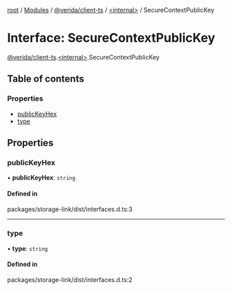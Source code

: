 [root](../README.md) / [Modules](../modules.md) / [@verida/client-ts](../modules/verida_client_ts.md) / [<internal\>](../modules/verida_client_ts._internal_.md) / SecureContextPublicKey

# Interface: SecureContextPublicKey

[@verida/client-ts](../modules/verida_client_ts.md).[<internal\>](../modules/verida_client_ts._internal_.md).SecureContextPublicKey

## Table of contents

### Properties

- [publicKeyHex](verida_client_ts._internal_.SecureContextPublicKey.md#publickeyhex)
- [type](verida_client_ts._internal_.SecureContextPublicKey.md#type)

## Properties

### publicKeyHex

• **publicKeyHex**: `string`

#### Defined in

packages/storage-link/dist/interfaces.d.ts:3

___

### type

• **type**: `string`

#### Defined in

packages/storage-link/dist/interfaces.d.ts:2
